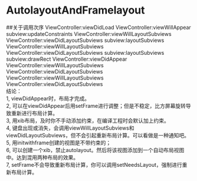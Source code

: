 # AutolayoutAndFramelayout
##关于调用次序
ViewController:viewDidLoad
ViewController:viewWillAppear
subview:updateConstraints
ViewController:viewWillLayoutSubviews
ViewController:viewDidLayoutSubviews
subview:layoutSubviews
ViewController:viewWillLayoutSubviews
ViewController:viewDidLayoutSubviews
subview:layoutSubviews
subview:drawRect
ViewController:viewDidAppear
ViewController:viewWillLayoutSubviews
ViewController:viewDidLayoutSubviews
ViewController:viewWillLayoutSubviews
ViewController:viewDidLayoutSubviews  
结论：  
1, viewDidAppear时，布局才完成。  
2, 可以在viewDidAppear后用setFrame进行调整；但是不稳定，比方屏幕旋转导致重新进行布局计算。  
3, 用xib布局，及时你不手动添加约束，在编译工程时会默认加上约束。  
4, 键盘出现或消失，会调用viewWillLayoutSubviews和viewDidLayoutSubviews，但不会引起重新布局计算。可以看做是一种通知吧。  
5, 用initwithframe创建的视图是不带约束的；  
6, 可以创建一个xib，禁止autolayout。然后将该视图添加到一个自动布局视图中。达到混用两种布局的效果。  
7, setFrame不会导致重新布局计算，你可以调用setNeedsLayout，强制进行重新布局计算。  
